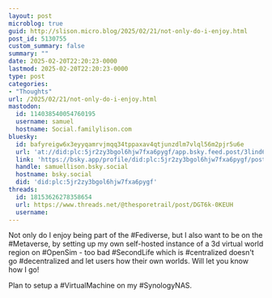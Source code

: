 ```yaml
---
layout: post
microblog: true
guid: http://slison.micro.blog/2025/02/21/not-only-do-i-enjoy.html
post_id: 5130755
custom_summary: false
summary: ""
date: 2025-02-20T22:20:23-0000
lastmod: 2025-02-20T22:20:23-0000
type: post
categories:
- "Thoughts"
url: /2025/02/21/not-only-do-i-enjoy.html
mastodon:
  id: 114038540054760195
  username: samuel
  hostname: Social.familylison.com
bluesky:
  id: bafyreigw6x3eyyqamrvjmqq34tppaxav4qtjunzdlm7vlql56m2pjr5u6e
  url: 'at://did:plc:5jr2zy3bgol6hjw7fxa6pygf/app.bsky.feed.post/3lind62cwdn2a'
  link: 'https://bsky.app/profile/did:plc:5jr2zy3bgol6hjw7fxa6pygf/post/3lind62cwdn2a'
  handle: samuellison.bsky.social
  hostname: bsky.social
  did: 'did:plc:5jr2zy3bgol6hjw7fxa6pygf'
threads:
  id: 18153626278358654
  url: https://www.threads.net/@thesporetrail/post/DGT6k-0KEUH
  username: 
---
```

Not only do I enjoy being part of the #Fediverse, but I also want to be on the #Metaverse, by setting up my own self-hosted instance of a 3d virtual world region on #OpenSim - too bad #SecondLife which is #centralized doesn't go #decentralized and let users how their own worlds. Will let you know how I go!

Plan to setup a #VirtualMachine on my #SynologyNAS.
